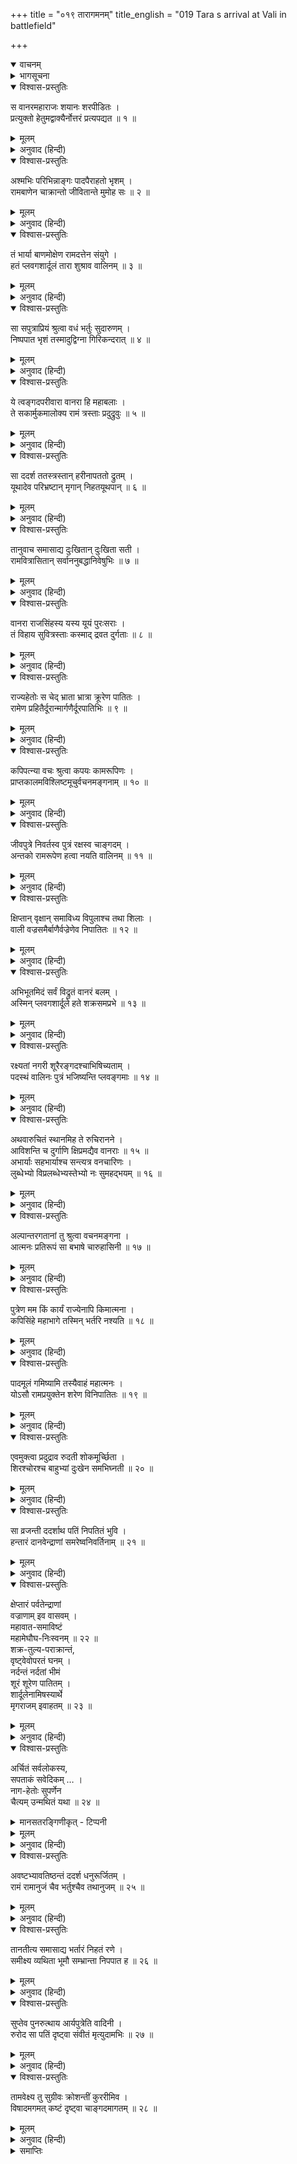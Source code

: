 +++
title = "०१९ तारागमनम्"
title_english = "019 Tara s arrival at Vali in battlefield"

+++
<details open><summary>वाचनम्</summary>
<div caption="श्रीराम-हरिसीताराममूर्ति-घनपाठिभ्यां वचनम्" class="audioEmbed" src="https://archive.org/download/Ramayana-recitation-Sriram-harisItArAmamUrti-Ghanapaati-v2/Kanda_4/Kanda_4_KSK-019-Tharaya_Aagamanam.mp3"></div>
</details>

<details><summary>भागसूचना</summary>

19. अङ्गदसहित ताराका भागे हुए वानरोंसे बात करके वालीके समीप आना और उसकी दुर्दशा देखकर रोना
</details>

<details open><summary>विश्वास-प्रस्तुतिः</summary>

स वानरमहाराजः शयानः शरपीडितः ।  
प्रत्युक्तो हेतुमद्वाक्यैर्नोत्तरं प्रत्यपद्यत ॥ १ ॥
</details>

<details><summary>मूलम्</summary>

स वानरमहाराजः शयानः शरपीडितः ।  
प्रत्युक्तो हेतुमद्वाक्यैर्नोत्तरं प्रत्यपद्यत ॥ १ ॥
</details>

<details><summary>अनुवाद (हिन्दी)</summary>

वानरोंका महाराज वाली बाणसे पीड़ित होकर भूमिपर पड़ा था । श्रीरामचन्द्रजीके युक्तियुक्त वचनोंद्वारा अपनी बातका उत्तर पाकर उसे फिर कोई जवाब न सूझा ॥ १ ॥
</details>

<details open><summary>विश्वास-प्रस्तुतिः</summary>

अश्मभिः परिभिन्नाङ्गः पादपैराहतो भृशम् ।  
रामबाणेन चाक्रान्तो जीवितान्ते मुमोह सः ॥ २ ॥
</details>

<details><summary>मूलम्</summary>

अश्मभिः परिभिन्नाङ्गः पादपैराहतो भृशम् ।  
रामबाणेन चाक्रान्तो जीवितान्ते मुमोह सः ॥ २ ॥
</details>

<details><summary>अनुवाद (हिन्दी)</summary>

पत्थरोंकी मार पड़नेसे उसके अङ्ग टूट-फूट गये थे । वृक्षोंके आघातसे भी वह बहुत घायल हो गया था और श्रीरामके बाणसे आक्रान्त होकर तो वह जीवनके अन्तकालमें ही पहुँच गया था । उस समय वह मूर्च्छित हो गया ॥ २ ॥
</details>

<details open><summary>विश्वास-प्रस्तुतिः</summary>

तं भार्या बाणमोक्षेण रामदत्तेन संयुगे ।  
हतं प्लवगशार्दूलं तारा शुश्राव वालिनम् ॥ ३ ॥
</details>

<details><summary>मूलम्</summary>

तं भार्या बाणमोक्षेण रामदत्तेन संयुगे ।  
हतं प्लवगशार्दूलं तारा शुश्राव वालिनम् ॥ ३ ॥
</details>

<details><summary>अनुवाद (हिन्दी)</summary>

उसकी पत्नी ताराने सुना कि युद्धस्थलमें वानरश्रेष्ठ वाली श्रीरामके चलाये हुए बाणसे मारे गये ॥ ३ ॥
</details>

<details open><summary>विश्वास-प्रस्तुतिः</summary>

सा सपुत्राप्रियं श्रुत्वा वधं भर्तुः सुदारुणम् ।  
निष्पपात भृशं तस्मादुद्विग्ना गिरिकन्दरात् ॥ ४ ॥
</details>

<details><summary>मूलम्</summary>

सा सपुत्राप्रियं श्रुत्वा वधं भर्तुः सुदारुणम् ।  
निष्पपात भृशं तस्मादुद्विग्ना गिरिकन्दरात् ॥ ४ ॥
</details>

<details><summary>अनुवाद (हिन्दी)</summary>

अपने स्वामीके वधका अत्यन्त भयंकर एवं अप्रिय समाचार सुनकर वह बहुत उद्विग्न हो उठी और अपने पुत्र अङ्गदको साथ ले उस पर्वतकी कन्दरासे बाहर निकली ॥ ४ ॥
</details>

<details open><summary>विश्वास-प्रस्तुतिः</summary>

ये त्वङ्गदपरीवारा वानरा हि महाबलाः ।  
ते सकार्मुकमालोक्य रामं त्रस्ताः प्रदुद्रुवुः ॥ ५ ॥
</details>

<details><summary>मूलम्</summary>

ये त्वङ्गदपरीवारा वानरा हि महाबलाः ।  
ते सकार्मुकमालोक्य रामं त्रस्ताः प्रदुद्रुवुः ॥ ५ ॥
</details>

<details><summary>अनुवाद (हिन्दी)</summary>

अङ्गदको चारों ओरसे घेरकर उनकी रक्षा करनेवाले जो महाबली वानर थे, वे श्रीरामचन्द्रजीको धनुष लिये देख भयभीत होकर भाग चले ॥ ५ ॥
</details>

<details open><summary>विश्वास-प्रस्तुतिः</summary>

सा ददर्श ततस्त्रस्तान् हरीनापततो द्रुतम् ।  
यूथादेव परिभ्रष्टान् मृगान् निहतयूथपान् ॥ ६ ॥
</details>

<details><summary>मूलम्</summary>

सा ददर्श ततस्त्रस्तान् हरीनापततो द्रुतम् ।  
यूथादेव परिभ्रष्टान् मृगान् निहतयूथपान् ॥ ६ ॥
</details>

<details><summary>अनुवाद (हिन्दी)</summary>

ताराने वेगसे भागकर आते हुए उन भयभीत वानरोंको देखा । वे जिनके यूथपति मारे गये हों, उन यूथभ्रष्ट मृगोंके समान जान पड़ते थे ॥ ६ ॥
</details>

<details open><summary>विश्वास-प्रस्तुतिः</summary>

तानुवाच समासाद्य दुःखितान् दुःखिता सती ।  
रामवित्रासितान् सर्वाननुबद्धानिवेषुभिः ॥ ७ ॥
</details>

<details><summary>मूलम्</summary>

तानुवाच समासाद्य दुःखितान् दुःखिता सती ।  
रामवित्रासितान् सर्वाननुबद्धानिवेषुभिः ॥ ७ ॥
</details>

<details><summary>अनुवाद (हिन्दी)</summary>

वे सब वानर श्रीरामसे इस प्रकार डरे हुए थे, मानो उनके बाण इनके पीछे आ रहे हों । उन दुःखी वानरोंके पास पहुँचकर सती-साध्वी तारा और भी दुःखी हो गयी तथा उनसे इस प्रकार बोली— ॥ ७ ॥
</details>

<details open><summary>विश्वास-प्रस्तुतिः</summary>

वानरा राजसिंहस्य यस्य यूयं पुरःसराः ।  
तं विहाय सुवित्रस्ताः कस्माद् द्रवत दुर्गताः ॥ ८ ॥
</details>

<details><summary>मूलम्</summary>

वानरा राजसिंहस्य यस्य यूयं पुरःसराः ।  
तं विहाय सुवित्रस्ताः कस्माद् द्रवत दुर्गताः ॥ ८ ॥
</details>

<details><summary>अनुवाद (हिन्दी)</summary>

‘वानरो! तुम तो उन राजसिंह वालीके आगे-आगे चलनेवाले थे । अब उन्हें छोड़कर अत्यन्त भयभीत हो दुर्गतिमें पड़कर क्यों भागे जा रहे हो? ॥ ८ ॥
</details>

<details open><summary>विश्वास-प्रस्तुतिः</summary>

राज्यहेतोः स चेद् भ्राता भ्रात्रा क्रूरेण पातितः ।  
रामेण प्रहितैर्दूरान्मार्गणैर्दूरपातिभिः ॥ ९ ॥
</details>

<details><summary>मूलम्</summary>

राज्यहेतोः स चेद् भ्राता भ्रात्रा क्रूरेण पातितः ।  
रामेण प्रहितैर्दूरान्मार्गणैर्दूरपातिभिः ॥ ९ ॥
</details>

<details><summary>अनुवाद (हिन्दी)</summary>

‘यदि राज्यके लोभसे उस क्रूर भाई सुग्रीवने श्रीरामको प्रेरित करके उनके द्वारा दूरसे चलाये हुए और दूरतक जानेवाले बाणोंद्वारा अपने भाईको मरवा दिया है तो तुमलोग क्यों भागे जा रहे हो?’ ॥ ९ ॥
</details>

<details open><summary>विश्वास-प्रस्तुतिः</summary>

कपिपत्न्या वचः श्रुत्वा कपयः कामरूपिणः ।  
प्राप्तकालमविश्लिष्टमूचुर्वचनमङ्गनाम् ॥ १० ॥
</details>

<details><summary>मूलम्</summary>

कपिपत्न्या वचः श्रुत्वा कपयः कामरूपिणः ।  
प्राप्तकालमविश्लिष्टमूचुर्वचनमङ्गनाम् ॥ १० ॥
</details>

<details><summary>अनुवाद (हिन्दी)</summary>

वालीकी पत्नीका वह वचन सुनकर इच्छानुसार रूप धारण करनेवाले उन वानरोंने कल्याणमयी तारा देवीको सम्बोधित करके सर्वसम्मतिसे स्पष्ट शब्दोंमें यह समयोचित बात कही— ॥ १० ॥
</details>

<details open><summary>विश्वास-प्रस्तुतिः</summary>

जीवपुत्रे निवर्तस्व पुत्रं रक्षस्व चाङ्गदम् ।  
अन्तको रामरूपेण हत्वा नयति वालिनम् ॥ ११ ॥
</details>

<details><summary>मूलम्</summary>

जीवपुत्रे निवर्तस्व पुत्रं रक्षस्व चाङ्गदम् ।  
अन्तको रामरूपेण हत्वा नयति वालिनम् ॥ ११ ॥
</details>

<details><summary>अनुवाद (हिन्दी)</summary>

‘देवि! अभी तुम्हारा पुत्र जीवित है । तुम लौट चलो और अपने पुत्र अङ्गदकी रक्षा करो । श्रीरामका रूप धारण करके स्वयं यमराज आ पहुँचा है, जो वालीको मारकर अपने साथ ले जा रहा है ॥ ११ ॥
</details>

<details open><summary>विश्वास-प्रस्तुतिः</summary>

क्षिप्तान् वृक्षान् समाविध्य विपुलाश्च तथा शिलाः ।  
वाली वज्रसमैर्बाणैर्वज्रेणेव निपातितः ॥ १२ ॥
</details>

<details><summary>मूलम्</summary>

क्षिप्तान् वृक्षान् समाविध्य विपुलाश्च तथा शिलाः ।  
वाली वज्रसमैर्बाणैर्वज्रेणेव निपातितः ॥ १२ ॥
</details>

<details><summary>अनुवाद (हिन्दी)</summary>

‘वालीके चलाये हुए वृक्षों और बड़ी-बड़ी शिलाओंको अपने वज्रतुल्य बाणोंसे विदीर्ण करके श्रीरामने वालीको मार गिराया है । मानो वज्रधारी इन्द्रने अपने वज्रके द्वारा किसी महान् पर्वतको धराशायी कर दिया हो ॥ १२ ॥
</details>

<details open><summary>विश्वास-प्रस्तुतिः</summary>

अभिभूतमिदं सर्वं विद्रुतं वानरं बलम् ।  
अस्मिन् प्लवगशार्दूले हते शक्रसमप्रभे ॥ १३ ॥
</details>

<details><summary>मूलम्</summary>

अभिभूतमिदं सर्वं विद्रुतं वानरं बलम् ।  
अस्मिन् प्लवगशार्दूले हते शक्रसमप्रभे ॥ १३ ॥
</details>

<details><summary>अनुवाद (हिन्दी)</summary>

‘इन्द्रके समान तेजस्वी इन वानरश्रेष्ठ वालीके मारे जानेपर यह सारी वानर-सेना श्रीरामसे पराजित-सी होकर भाग खड़ी हुई है ॥ १३ ॥
</details>

<details open><summary>विश्वास-प्रस्तुतिः</summary>

रक्ष्यतां नगरी शूरैरङ्गदश्चाभिषिच्यताम् ।  
पदस्थं वालिनः पुत्रं भजिष्यन्ति प्लवङ्गमाः ॥ १४ ॥
</details>

<details><summary>मूलम्</summary>

रक्ष्यतां नगरी शूरैरङ्गदश्चाभिषिच्यताम् ।  
पदस्थं वालिनः पुत्रं भजिष्यन्ति प्लवङ्गमाः ॥ १४ ॥
</details>

<details><summary>अनुवाद (हिन्दी)</summary>

‘तुम शूरवीरोंद्वारा इस नगरीकी रक्षा करो । कुमार अङ्गदका किष्किन्धाके राज्यपर अभिषेक कर दो । राजसिंहासनपर बैठे हुए वालिकुमार अङ्गदकी सभी वानर सेवा करेंगे ॥ १४ ॥
</details>

<details open><summary>विश्वास-प्रस्तुतिः</summary>

अथवारुचितं स्थानमिह ते रुचिरानने ।  
आविशन्ति च दुर्गाणि क्षिप्रमद्यैव वानराः ॥ १५ ॥  
अभार्याः सहभार्याश्च सन्त्यत्र वनचारिणः ।  
लुब्धेभ्यो विप्रलब्धेभ्यस्तेभ्यो नः सुमहद्भयम् ॥ १६ ॥
</details>

<details><summary>मूलम्</summary>

अथवारुचितं स्थानमिह ते रुचिरानने ।  
आविशन्ति च दुर्गाणि क्षिप्रमद्यैव वानराः ॥ १५ ॥  
अभार्याः सहभार्याश्च सन्त्यत्र वनचारिणः ।  
लुब्धेभ्यो विप्रलब्धेभ्यस्तेभ्यो नः सुमहद्भयम् ॥ १६ ॥
</details>

<details><summary>अनुवाद (हिन्दी)</summary>

‘अथवा सुमुखि! अब इस नगरमें तुम्हारा रहना हमें अच्छा नहीं जान पड़ता; क्योंकि किष्किन्धाके दुर्गम स्थानोंमें अभी सुग्रीवपक्षीय वानर शीघ्र प्रवेश करेंगे । यहाँ बहुत-से ऐसे वनचारी वानर हैं, जिनमेंसे कुछ तो अपनी स्त्रियोंके साथ हैं और कुछ स्त्रियोंसे बिछुड़े हुए हैं । उनमें राज्यविषयक लोभ पैदा हो गया है और पहले हमलोगोंके द्वारा राज्य-सुखसे वञ्चित किये गये हैं । अतः इस समय उन सबसे हमलोगोंको महान् भय प्राप्त हो सकता है’ ॥ १५-१६ ॥
</details>

<details open><summary>विश्वास-प्रस्तुतिः</summary>

अल्पान्तरगतानां तु श्रुत्वा वचनमङ्गना ।  
आत्मनः प्रतिरूपं सा बभाषे चारुहासिनी ॥ १७ ॥
</details>

<details><summary>मूलम्</summary>

अल्पान्तरगतानां तु श्रुत्वा वचनमङ्गना ।  
आत्मनः प्रतिरूपं सा बभाषे चारुहासिनी ॥ १७ ॥
</details>

<details><summary>अनुवाद (हिन्दी)</summary>

अभी थोड़ी ही दूरतक आये हुए उन वानरोंकी यह बात सुनकर मनोहर हासवाली कल्याणी ताराने उन्हें अपने अनुरूप उत्तर दिया— ॥ १७ ॥
</details>

<details open><summary>विश्वास-प्रस्तुतिः</summary>

पुत्रेण मम किं कार्यं राज्येनापि किमात्मना ।  
कपिसिंहे महाभागे तस्मिन् भर्तरि नश्यति ॥ १८ ॥
</details>

<details><summary>मूलम्</summary>

पुत्रेण मम किं कार्यं राज्येनापि किमात्मना ।  
कपिसिंहे महाभागे तस्मिन् भर्तरि नश्यति ॥ १८ ॥
</details>

<details><summary>अनुवाद (हिन्दी)</summary>

‘वानरो! जब मेरे महाभाग पतिदेव कपिसिंह वाली ही नष्ट हो रहे हैं, तब मुझे पुत्रसे, राज्यसे तथा अपने इस जीवनसे भी क्या प्रयोजन है? ॥ १८ ॥
</details>

<details open><summary>विश्वास-प्रस्तुतिः</summary>

पादमूलं गमिष्यामि तस्यैवाहं महात्मनः ।  
योऽसौ रामप्रयुक्तेन शरेण विनिपातितः ॥ १९ ॥
</details>

<details><summary>मूलम्</summary>

पादमूलं गमिष्यामि तस्यैवाहं महात्मनः ।  
योऽसौ रामप्रयुक्तेन शरेण विनिपातितः ॥ १९ ॥
</details>

<details><summary>अनुवाद (हिन्दी)</summary>

‘मैं तो, जिन्हें श्रीरामके चलाये हुए बाणने मार गिराया है, उन महात्मा वालीके चरणोंके समीप ही जाऊँगी’ ॥
</details>

<details open><summary>विश्वास-प्रस्तुतिः</summary>

एवमुक्त्वा प्रदुद्राव रुदती शोकमूर्च्छिता ।  
शिरश्चोरश्च बाहुभ्यां दुःखेन समभिघ्नती ॥ २० ॥
</details>

<details><summary>मूलम्</summary>

एवमुक्त्वा प्रदुद्राव रुदती शोकमूर्च्छिता ।  
शिरश्चोरश्च बाहुभ्यां दुःखेन समभिघ्नती ॥ २० ॥
</details>

<details><summary>अनुवाद (हिन्दी)</summary>

ऐसा कहकर शोकसे व्याकुल हुई तारा रोती और अपने दोनों हाथोंसे दुःखपूर्वक सिर एवं छाती पीटती हुई बड़े जोरसे दौड़ी ॥ २० ॥
</details>

<details open><summary>विश्वास-प्रस्तुतिः</summary>

सा व्रजन्ती ददर्शाथ पतिं निपतितं भुवि ।  
हन्तारं दानवेन्द्राणां समरेष्वनिवर्तिनाम् ॥ २१ ॥
</details>

<details><summary>मूलम्</summary>

सा व्रजन्ती ददर्शाथ पतिं निपतितं भुवि ।  
हन्तारं दानवेन्द्राणां समरेष्वनिवर्तिनाम् ॥ २१ ॥
</details>

<details><summary>अनुवाद (हिन्दी)</summary>

आगे बढ़ती हुई ताराने देखा, जो युद्धमें कभी पीठ न दिखानेवाले दानवराजोंका भी वध करनेमें समर्थ थे, वे मेरे पति वानरराज वाली पृथ्वीपर पड़े हुए हैं ॥ २१ ॥
</details>

<details open><summary>विश्वास-प्रस्तुतिः</summary>

क्षेप्तारं पर्वतेन्द्राणां  
वज्राणाम् इव वासवम् ।  
महावात-समाविष्टं  
महामेघौघ-निःस्वनम् ॥ २२ ॥  
शक्र-तुल्य-पराक्रान्तं,  
वृष्ट्वेवोपरतं घनम् ।  
नर्दन्तं नर्दतां भीमं  
शूरं शूरेण पातितम् ।  
शार्दूलेनामिषस्यार्थे  
मृगराजम् इवाहतम् ॥ २३ ॥
</details>

<details><summary>मूलम्</summary>

क्षेप्तारं पर्वतेन्द्राणां वज्राणामिव वासवम् ।  
महावातसमाविष्टं महामेघौघनिःस्वनम् ॥ २२ ॥  
शक्रतुल्यपराक्रान्तं वृष्ट्वेवोपरतं घनम् ।  
नर्दन्तं नर्दतां भीमं शूरं शूरेण पातितम् ।  
शार्दूलेनामिषस्यार्थे मृगराजमिवाहतम् ॥ २३ ॥
</details>

<details><summary>अनुवाद (हिन्दी)</summary>

वज्र चलानेवाले इन्द्रके समान जो रणभूमिमें बड़े-बड़े पर्वतोंको उठाकर फेंकते थे, जिनके वेगमें प्रचण्ड आँधीका समावेश था, जिनका सिंहनाद महान् मेघोंकी गम्भीर गर्जनाको भी तिरस्कृत कर देता था तथा जो इन्द्रके तुल्य पराक्रमी थे, वे ही इस समय वर्षा करके शान्त हुए बादलके समान चेष्टासे विरत हो गये हैं । जो स्वयं गर्जना करके गर्जनेवाले वीरोंके मनमें भय उत्पन्न कर देते थे, वे शूरवीर वाली एक दूसरे शूरवीरके द्वारा मार गिराये गये हैं । जैसे मांसके लिये एक सिंहने दूसरे सिंहको मार डाला हो, उसी प्रकार राज्यके लिये अपने भाईके द्वारा ही इनका वध किया गया है ॥ २२-२३ ॥
</details>

<details open><summary>विश्वास-प्रस्तुतिः</summary>

अर्चितं सर्वलोकस्य,  
सपताकं सवेदिकम् … ।  
नाग-हेतोः सुपर्णेन  
चैत्यम् उन्मथितं यथा ॥ २४ ॥
</details>

<details><summary>मानसतरङ्गिणीकृत् - टिप्पनी</summary>

A peculiar simile with an early allusion to temple worship in the rAmAyaNa.  
vAlin felled by rAma is compared to chaitya equipped with flags & altars ravaged by an eagle in hunting a snake. Evidently, it implies a small shrine that a snake might seek as shelter & or for prey & the eagle chasing it damages the shrine going after it. Perhaps hard to picture unless one has seen something like that.
</details>

<details><summary>मूलम्</summary>

अर्चितं सर्वलोकस्य सपताकं सवेदिकम् ।  
नागहेतोः सुपर्णेन चैत्यमुन्मथितं यथा ॥ २४ ॥
</details>

<details><summary>अनुवाद (हिन्दी)</summary>

जो सब लोगोंके द्वारा पूजित हो, जहाँ पताका फहरायी गयी हो तथा जिसके पास देवताकी वेदी शोभा पाती हो, उस चैत्य वृक्ष या देवालयको वहाँ छिपे हुए किसी नागको पकड़नेके लिये यदि गरुड़ने मथ डाला हो—नष्ट-भ्रष्ट कर दिया हो तो उसकी जैसी दुरवस्था देखी जाती है,वैसी ही दशा आज वालीकी हो रही है (यह सब ताराने देखा) ॥
</details>

<details open><summary>विश्वास-प्रस्तुतिः</summary>

अवष्टभ्यावतिष्ठन्तं ददर्श धनुरूर्जितम् ।  
रामं रामानुजं चैव भर्तुश्चैव तथानुजम् ॥ २५ ॥
</details>

<details><summary>मूलम्</summary>

अवष्टभ्यावतिष्ठन्तं ददर्श धनुरूर्जितम् ।  
रामं रामानुजं चैव भर्तुश्चैव तथानुजम् ॥ २५ ॥
</details>

<details><summary>अनुवाद (हिन्दी)</summary>

आगे जानेपर उसने देखा, अपने तेजस्वी धनुषको धरतीपर टेककर उसके सहारे श्रीरामचन्द्रजी खड़े हैं । साथ ही उनके छोटे भाई लक्ष्मण हैं और वहीं पतिके छोटे भाई सुग्रीव भी मौजूद हैं ॥ २५ ॥
</details>

<details open><summary>विश्वास-प्रस्तुतिः</summary>

तानतीत्य समासाद्य भर्तारं निहतं रणे ।  
समीक्ष्य व्यथिता भूमौ सम्भ्रान्ता निपपात ह ॥ २६ ॥
</details>

<details><summary>मूलम्</summary>

तानतीत्य समासाद्य भर्तारं निहतं रणे ।  
समीक्ष्य व्यथिता भूमौ सम्भ्रान्ता निपपात ह ॥ २६ ॥
</details>

<details><summary>अनुवाद (हिन्दी)</summary>

उन सबको पार करके वह रणभूमिमें घायल पड़े हुए अपने पतिके पास पहुँची । उन्हें देखकर उसके मनमें बड़ी व्यथा हुई और वह अत्यन्त व्याकुल होकर पृथ्वीपर गिर पड़ी ॥ २६ ॥
</details>

<details open><summary>विश्वास-प्रस्तुतिः</summary>

सुप्तेव पुनरुत्थाय आर्यपुत्रेति वादिनी ।  
रुरोद सा पतिं दृष्ट्वा संवीतं मृत्युदामभिः ॥ २७ ॥
</details>

<details><summary>मूलम्</summary>

सुप्तेव पुनरुत्थाय आर्यपुत्रेति वादिनी ।  
रुरोद सा पतिं दृष्ट्वा संवीतं मृत्युदामभिः ॥ २७ ॥
</details>

<details><summary>अनुवाद (हिन्दी)</summary>

फिर मानो वह सोकर उठी हो, इस प्रकार ‘हा आर्यपुत्र!’ कहकर मृत्युपाशसे बँधे हुए पतिकी ओर देखती हुई रोने लगी ॥ २७ ॥
</details>

<details open><summary>विश्वास-प्रस्तुतिः</summary>

तामवेक्ष्य तु सुग्रीवः क्रोशन्तीं कुररीमिव ।  
विषादमगमत् कष्टं दृष्ट्वा चाङ्गदमागतम् ॥ २८ ॥
</details>

<details><summary>मूलम्</summary>

तामवेक्ष्य तु सुग्रीवः क्रोशन्तीं कुररीमिव ।  
विषादमगमत् कष्टं दृष्ट्वा चाङ्गदमागतम् ॥ २८ ॥
</details>

<details><summary>अनुवाद (हिन्दी)</summary>

उस समय कुररीके समान करुण क्रन्दन करती हुई तारा तथा उसके साथ आये हुए अङ्गदको देखकर सुग्रीवको बड़ा कष्ट हुआ । वे विषादमें डूब गये ॥ २८ ॥
</details>

<details><summary>समाप्तिः</summary>

इत्यार्षे श्रीमद्रामायणे वाल्मीकीये आदिकाव्ये किष्किन्धाकाण्डे एकोनविंशः सर्गः ॥ १९ ॥  
इस प्रकार श्रीवाल्मीकिनिर्मित आर्षरामायण आदिकाव्यके किष्किन्धाकाण्डमें उन्नीसवाँ सर्ग पूरा हुआ ॥ १९ ॥
</details>

